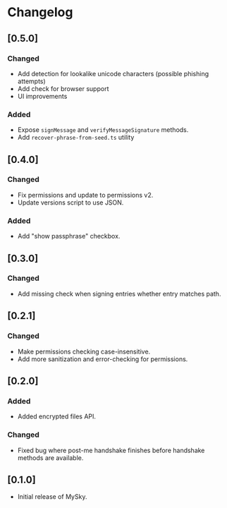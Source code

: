 # Changelog

## [0.5.0]

### Changed

- Add detection for lookalike unicode characters (possible phishing attempts)
- Add check for browser support
- UI improvements

### Added

- Expose `signMessage` and `verifyMessageSignature` methods.
- Add `recover-phrase-from-seed.ts` utility

## [0.4.0]

### Changed

- Fix permissions and update to permissions v2.
- Update versions script to use JSON.

### Added

- Add "show passphrase" checkbox.

## [0.3.0]

### Changed

- Add missing check when signing entries whether entry matches path.

## [0.2.1]

### Changed

- Make permissions checking case-insensitive.
- Add more sanitization and error-checking for permissions.

## [0.2.0]

### Added

- Added encrypted files API.

### Changed

- Fixed bug where post-me handshake finishes before handshake methods are available.

## [0.1.0]

- Initial release of MySky.
